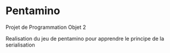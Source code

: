 # Pentamino
Projet de Programmation Objet 2

Realisation du jeu de pentamino pour apprendre le principe de la serialisation

